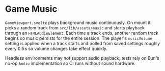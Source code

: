 # Game Music

`GameViewport.svelte` plays background music continuously. On mount it picks a random
track from `src/lib/assets/music` and starts playback through an `HTMLAudioElement`.
Each time a track ends, another random track begins so music persists for the entire
session. The player's `musicVolume` setting is applied when a track starts and polled
from saved settings roughly every 0.5 s so volume changes take effect quickly.

Headless environments may not support audio playback; tests rely on Bun's no-op `Audio`
implementation so CI runs without sound hardware.
